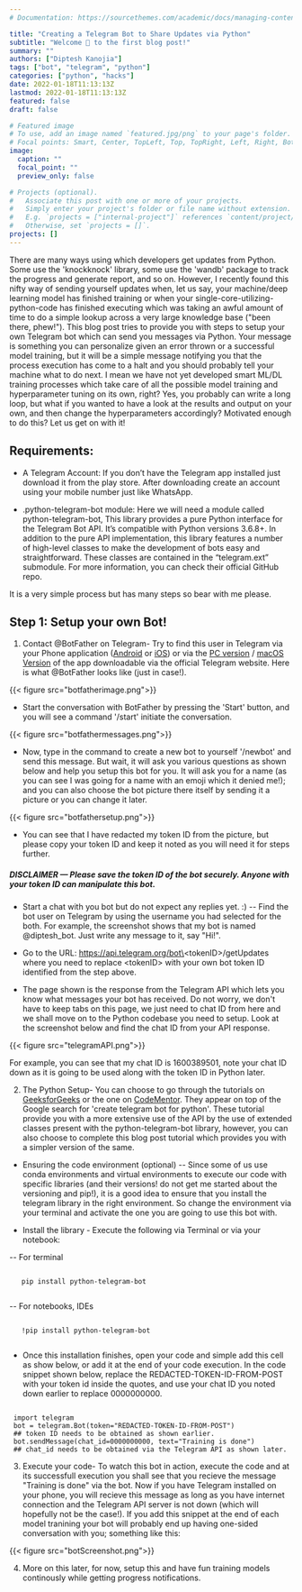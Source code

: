 ```yaml
---
# Documentation: https://sourcethemes.com/academic/docs/managing-content/

title: "Creating a Telegram Bot to Share Updates via Python"
subtitle: "Welcome 👋 to the first blog post!"
summary: ""
authors: ["Diptesh Kanojia"]
tags: ["bot", "telegram", "python"]
categories: ["python", "hacks"]
date: 2022-01-18T11:13:13Z
lastmod: 2022-01-18T11:13:13Z
featured: false
draft: false

# Featured image
# To use, add an image named `featured.jpg/png` to your page's folder.
# Focal points: Smart, Center, TopLeft, Top, TopRight, Left, Right, BottomLeft, Bottom, BottomRight.
image:
  caption: ""
  focal_point: ""
  preview_only: false

# Projects (optional).
#   Associate this post with one or more of your projects.
#   Simply enter your project's folder or file name without extension.
#   E.g. `projects = ["internal-project"]` references `content/project/deep-learning/index.md`.
#   Otherwise, set `projects = []`.
projects: []
---
```


There are many ways using which developers get updates from Python. Some use the 'knockknock' library, some use the 'wandb' package to track the progress and generate report, and so on. However, I recently found this nifty way of sending yourself updates when, let us say, your machine/deep learning model has finished training or when your single-core-utilizing-python-code has finished executing which was taking an awful amount of time to do a simple lookup across a very large knowledge base ("been there, phew!"). This blog post tries to provide you with steps to setup your own Telegram bot which can send you messages via Python. Your message is something you can personalize given an error thrown or a successful model training, but it will be a simple message notifying you that the process execution has come to a halt and you should probably tell your machine what to do next. I mean we have not yet developed smart ML/DL training processes which take care of all the possible model training and hyperparameter tuning on its own, right? Yes, you probably can write a long loop, but what if you wanted to have a look at the results and output on your own, and then change the hyperparameters accordingly? Motivated enough to do this? Let us get on with it!

## Requirements:
 - A Telegram Account: If you don’t have the Telegram app installed just download it from the play store. After downloading create an account using your mobile number just like WhatsApp.

 - .python-telegram-bot module: Here we will need a module called python-telegram-bot, This library provides a pure Python interface for the Telegram Bot API. It’s compatible with Python versions 3.6.8+. In addition to the pure API implementation, this library features a number of high-level classes to make the development of bots easy and straightforward. These classes are contained in the “telegram.ext” submodule. For more information, you can check their official GitHub repo.

It is a very simple process but has many steps so bear with me please. 

## Step 1: Setup your own Bot!

1. Contact @BotFather on Telegram- Try to find this user in Telegram via your Phone application ([Android](https://telegram.org/android) or [iOS](https://telegram.org/dl/ios)) or via the [PC version](https://desktop.telegram.org/) / [macOS Version](https://macos.telegram.org/) of the app downloadable via the official Telegram website. Here is what @BotFather looks like (just in case!).

{{< figure src="botfatherimage.png">}}

 - Start the conversation with BotFather by pressing the 'Start' button, and you will see a command '/start' initiate the conversation. 

{{< figure src="botfathermessages.png">}}

 - Now, type in the command to create a new bot to yourself '/newbot' and send this message. But wait, it will ask you various questions as shown below and help you setup this bot for you. It will ask you for a name (as you can see I was going for a name with an emoji which it denied me!); and you can also choose the bot picture there itself by sending it a picture or you can change it later.

{{< figure src="botfathersetup.png">}}

 - You can see that I have redacted my token ID from the picture, but please copy your token ID and keep it noted as you will need it for steps further. 
 
##### DISCLAIMER — Please save the token ID of the bot securely. Anyone with your token ID can manipulate this bot.
 
 - Start a chat with you bot but do not expect any replies yet. :)
  -- Find the bot user on Telegram by using the username you had selected for the both. For example, the screenshot shows that my bot is named @diptesh_bot. Just write any message to it, say "Hi!".
  
 - Go to the URL: https://api.telegram.org/bot\<tokenID\>/getUpdates where you need to replace \<tokenID\> with your own bot token ID identified from the step above. 
 
 - The page shown is the response from the Telegram API which lets you know what messages your bot has received. Do not worry, we don't have to keep tabs on this page, we just need to chat ID from here and we shall move on to the Python codebase you need to setup. Look at the screenshot below and find the chat ID from your API response.
 
{{< figure src="telegramAPI.png">}}

For example, you can see that my chat ID is 1600389501, note your chat ID down as it is going to be used along with the token ID in Python later. 

2. The Python Setup- You can choose to go through the tutorials on [GeeksforGeeks](https://www.geeksforgeeks.org/create-a-telegram-bot-using-python/) or the one on [CodeMentor](https://www.codementor.io/@karandeepbatra/part-1-how-to-create-a-telegram-bot-in-python-in-under-10-minutes-19yfdv4wrq). They appear on top of the Google search for 'create telegram bot for python'. These tutorial provide you with a more extensive use of the API by the use of extended classes present with the python-telegram-bot library, however, you can also choose to complete this blog post tutorial which provides you with a simpler version of the same. 

 - Ensuring the code environment (optional)
  -- Since some of us use conda environments and virtual environments to execute our code with specific libraries (and their versions! do not get me started about the versioning and pip!), it is a good idea to ensure that you install the telegram library in the right environment. So change the environment via your terminal and activate the one you are going to use this bot with. 
  
 - Install the library - Execute the following via Terminal or via your notebook:
 
  -- For terminal
  ```code 
  
     pip install python-telegram-bot
    
  ```
  -- For notebooks, IDEs
  ```code 
  
     !pip install python-telegram-bot
    
  ```
 - Once this installation finishes, open your code and simple add this cell as show below, or add it at the end of your code execution. In the code snippet shown below, replace the REDACTED-TOKEN-ID-FROM-POST with your token id inside the quotes, and use your chat ID you noted down earlier to replace 0000000000. 
  
```code

 import telegram
 bot = telegram.Bot(token="REDACTED-TOKEN-ID-FROM-POST") 
 ## token ID needs to be obtained as shown earlier.
 bot.sendMessage(chat_id=0000000000, text="Training is done") 
 ## chat_id needs to be obtained via the Telegram API as shown later.

```

3. Execute your code- To watch this bot in action, execute the code and at its successfull execution you shall see that you recieve the message "Training is done" via the bot. Now if you have Telegram installed on your phone, you will recieve this message as long as you have internet connection and the Telegram API server is not down (which will hopefully not be the case!). If you add this snippet at the end of each model tranining your bot will probably end up having one-sided conversation with you; something like this:

{{< figure src="botScreenshot.png">}}

4. More on this later, for now, setup this and have fun training models continously while getting progress notifications.

